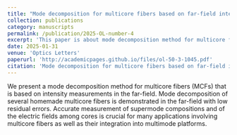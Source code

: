 ```yaml
---
title: "Mode decomposition for multicore fibers based on far-field intensity measurements"
collection: publications
category: manuscripts
permalink: /publication/2025-OL-number-4
excerpt: 'This paper is about mode decomposition method for multicore fibers.'
date: 2025-01-31
venue: 'Optics Letters'
paperurl: 'http://academicpages.github.io/files/ol-50-3-1045.pdf'
citation: 'Mode decomposition for multicore fibers based on far-field intensity measurements," Opt. Lett. 50, 1045-1048 (2025).'
---
```


We present a mode decomposition method for multicore fibers (MCFs) that is based on intensity measurements in the far-field. Mode decomposition of several homemade multicore fibers is demonstrated in the far-field with low residual errors. Accurate measurement of supermode compositions and of the electric fields among cores is crucial for many applications involving multicore fibers as well as their integration into multimode platforms.
